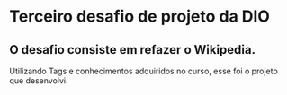 # Terceiro desafio de projeto da DIO
## O desafio consiste em refazer o Wikipedia.
Utilizando Tags e conhecimentos adquiridos no curso, esse foi o projeto que desenvolvi.
